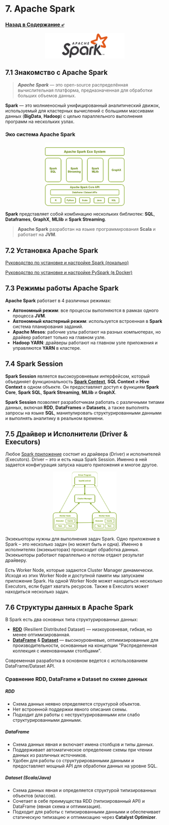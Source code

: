 # 7. Apache Spark

### [Назад в Содержание ⤶](/README.md)

<p align="center">
<img src="/data/Module7/img/spark_logo.png" width="50%">
</p>

## 7.1 Знакомство с Apache Spark
> ***Apache Spark*** — это open-source распределённая вычислительная платформа, предназначенная для обработки 
> больших объемов данных.

**Spark** — это молниеносный унифицированный аналитический движок, используемый для кластерных вычислений с большими 
массивами данных (**BigData**, **Hadoop**) с целью параллельного выполнения программ на нескольких узлах.

### Эко система Apache Spark

<p align="center">
<img src="/data/Module7/img/spark_system.png" width="50%">
</p>

**Spark** представляет собой комбинацию нескольких библиотек: **SQL**, **Dataframes**, **GraphX**, **MLlib** и 
**Spark Streaming**.  

> **Apache Spark** разработан на языке программирования **Scala** и работает на **JVM**.

## 7.2 Установка Apache Spark

[Руководство по установке и настройке Spark (локально)](data/spark_install.md)  

[Руководство по установке и настройке PySpark (в Docker)](data/spark_dc_install.md)

## 7.3 Режимы работы Apache Spark
**Apache Spark** работает в 4 различных режимах:
- **Автономный режим**: все процессы выполняются в рамках одного процесса **JVM**.  
- **Автономный кластерный режим**: используется встроенная в **Spark** система планирования заданий.  
- **Apache Mesos**: рабочие узлы работают на разных компьютерах, но драйвер работает только на главном узле.  
- **Hadoop YARN**: драйверы работают на главном узле приложения и управляются **YARN** в кластере.

## 7.4 Spark Session
**Spark Session** является высокоуровневым интерфейсом, который объединяет функциональность 
**[Spark Context](data/spark_context.md)**, **SQL Context** и **Hive Context** в одном объекте. Он предоставляет доступ 
к функциям **Spark Core**, **Spark SQL**, **Spark Streaming**, **MLlib** и **GraphX**.  

**Spark Session** позволяет разработчикам работать с различными типами данных, включая **RDD**, **DataFrames** 
и **Datasets**, а также выполнять запросы на языке **SQL**, манипулировать структурированными данными и выполнять 
аналитику в реальном времени.  

## 7.5 Драйвер и Исполнители (Driver & Executors)
Любое [Spark приложение](data/spark_worlflow.md) состоит из драйвера (Driver) и исполнителей (Executors). Driver – это 
и есть наша Spark Session. Именно в ней задается конфигурация запуска нашего приложения и многое другое.  

<p align="center">
<img src="/data/Module7/img/spark_driver.png" width="40%">
</p>

Экзекьюторы нужны для выполнения задач Spark. Одно приложение в Spark – это несколько задач (но может быть и одна). 
Именно в исполнителях (экзекьюторах) происходит обработка данных. Экзекьюторы работают параллельно и потом отдают 
результат драйверу.  

Есть Worker Node, которые задаются Cluster Manager динамически. Исходя из этих Worker Node и доступной памяти 
мы запускаем приложение Spark. На одной Worker Node может находиться несколько Executors, если будет хватать ресурсов.
Также в Executors может находиться несколько задач.  

## 7.6 Структуры данных в Apache Spark
В Spark есть два основных типа структурированных данных:
- **[RDD](data/rdd.md)** (Resilient Distributed Dataset) — низкоуровневая, гибкая, но менее оптимизированная.  
- **[DataFrame](data/dataframe.md)** & **[Dataset](data/dataset.md)** — высокоуровневые, оптимизированные для 
производительности, основанные на концепции "Распределенная коллекция с именованными столбцами".  

Современная разработка в основном ведется с использованием DataFrame/Dataset API.  

### Сравнение RDD, DataFrame и Dataset по схеме данных
##### RDD
- Схема данных неявно определяется структурой объектов.  
- Нет встроенной поддержки явного описания схемы.  
- Подходит для работы с неструктурированными или слабо структурированными данными.  

##### DataFrame
- Схема данных явная и включает имена столбцов и типы данных.  
- Поддерживает автоматическое определение схемы при чтении данных из различных источников.  
- Удобен для работы со структурированными данными и предоставляет мощный API для обработки данных на уровне SQL.   

##### Dataset (Scala/Java)
- Схема данных явная и определяется структурой типизированных объектов (классов).  
- Сочетает в себе преимущества RDD (типизированный API) и DataFrame (явная схема и оптимизация).  
- Подходит для работы с типизированными данными и обеспечивает статическую типизацию и оптимизацию через **Catalyst Optimizer**.  